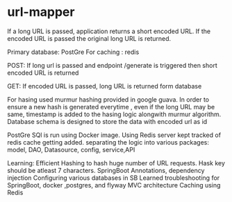 # url-mapper
If a long URL is passed, application returns a short encoded URL. If the encoded URL is passed the original long URL is returned.

Primary database: PostGre
For caching : redis

POST: If long url is passed and endpoint /generate is triggered then short encoded URL is returned

GET: If encoded URL is passed, long URL is returned form database

For hasing used murmur hashing provided in google guava. 
In order to ensure a new hash is generated everytime , even if the long URL may be same, timestamp is added to the hasing logic alongwith murmur algorithm.
Database schema is designed to store the data with encoded url as id



PostGre SQl is run using Docker image.
Using Redis server kept tracked of redis cache getting added.
separating the logic into various packages: model, DAO, Datasource, config, service,API


Learning: 
Efficient Hashing to hash  huge number of URL requests. Hask key should be atleast 7 characters.
SpringBoot Annotations, dependency injection
Configuring various databases in SB
Learned troubleshooting for SpringBoot, docker ,postgres, and flyway
MVC architecture
Caching using Redis
